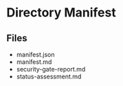 # Directory Manifest

## Files

- manifest.json
- manifest.md
- security-gate-report.md
- status-assessment.md

